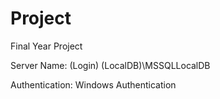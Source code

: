 # Project
Final Year Project

Server Name: (Login) (LocalDB)\MSSQLLocalDB

Authentication: Windows Authentication
